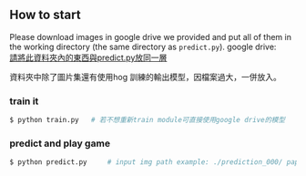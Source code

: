 ## How to start
Please download images in google drive we provided and put all of them in the working directory (the same directory as `predict.py`).
google drive: \
[請將此資料夾內的東西與predict.py放同一層](https://drive.google.com/drive/folders/1f2SLgnFQWOImDLP5MbW2HVFdWw5TFsu9?usp=sharing)

資料夾中除了圖片集還有使用hog 訓練的輸出模型，因檔案過大，一併放入。
### train it
```python
$ python train.py   # 若不想重新train module可直接使用google drive的模型
```

### predict and play game
```python
$ python predict.py     # input img path example: ./prediction_000/ paper_001.jpg
```

